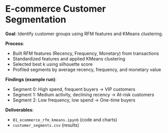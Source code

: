 
# E-commerce Customer Segmentation

**Goal**: Identify customer groups using RFM features and KMeans clustering.

**Process**:
- Built RFM features (Recency, Frequency, Monetary) from transactions
- Standardized features and applied KMeans clustering
- Selected best k using silhouette score
- Profiled segments by average recency, frequency, and monetary value

**Findings (example run)**:
- Segment 0: High spend, frequent buyers → VIP customers
- Segment 1: Medium activity, declining recency → At-risk customers
- Segment 2: Low frequency, low spend → One-time buyers

**Deliverables**:
- `01_ecommerce_rfm_kmeans.ipynb` (code and charts)
- `customer_segments.csv` (results)
